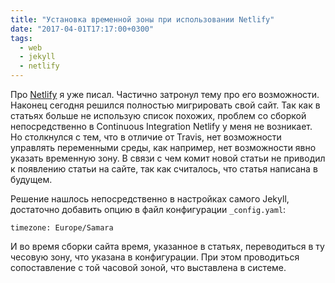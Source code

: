```yaml
---
title: "Установка временной зоны при использовании Netlify"
date: "2017-04-01T17:17:00+0300"
tags:
  - web
  - jekyll
  - netlify
---
```

Про [Netlify](https://www.juev.org/2017/03/12/netlify/ "Netlify как хостинг статических сайтов") я уже писал. Частично затронул тему про его возможности. Наконец сегодня решился полностью мигрировать свой сайт. Так как в статьях больше не использую список похожих, проблем со сборкой непосредственно в Continuous Integration Netlify у меня не возникает. Но столкнулся с тем, что в отличие от Travis, нет возможности управлять переменными среды, как например, нет возможности явно указать временную зону. В связи с чем комит новой статьи не приводил к появлению статьи на сайте, так как считалось, что статья написана в будущем.

Решение нашлось непосредственно в настройках самого Jekyll, достаточно добавить опцию в файл конфигурации `_config.yaml`:

    timezone: Europe/Samara

И во время сборки сайта время, указанное в статьях, переводиться в ту чесовую зону, что указана в конфигурации. При этом проводиться сопоставление с той часовой зоной, что выставлена в системе.
